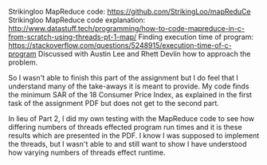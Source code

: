 Strikingloo MapReduce code: https://github.com/StrikingLoo/mapReduCe
Strikingloo MapReduce code explanation: http://www.datastuff.tech/programming/how-to-code-mapreduce-in-c-from-scratch-using-threads-pt-1-map/
Finding execution time of program: https://stackoverflow.com/questions/5248915/execution-time-of-c-program
Discussed with Austin Lee and Rhett Devlin how to approach the problem.

So I wasn't able to finish this part of the assignment but I do feel that I
understand many of the take-aways it is meant to provide. My code finds the
minimum SAR of the 18 Consumer Price Index, as explained in the first task of
the assignment PDF but does not get to the second part.

In lieu of Part 2, I did my own testing with the MapReduce code to see how
differing numbers of threads effected program run times and it is these results
which are presented in the PDF. I know I was supposed to implement the threads,
but I wasn't able to and still want to show I have understood how varying numbers
of threads effect runtime.